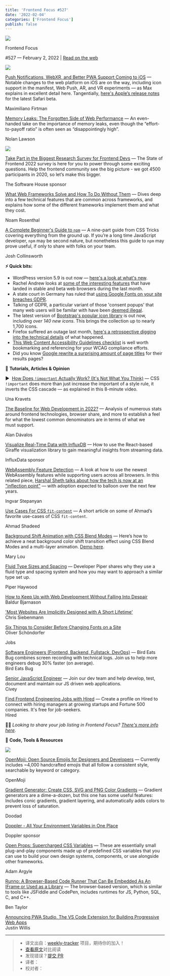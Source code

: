 ```yaml
---
title: 'Frontend Focus #527'
date: '2022-02-04'
categories: ['Frontend Focus']
publish: false
---
```

[![](https://res.cloudinary.com/cpress/image/upload/v1602675575/hhmdxfk96fnbq3effjk1.png)](https://frontendfoc.us/link/119217/web)

Frontend Focus

#​527 — February 2, 2022 | [Read on the web](https://frontendfoc.us/link/119218/web)

[![](https://res.cloudinary.com/cpress/image/upload/w_1280,e_sharpen:60/v1643811592/tvkm4honhlfdzog8dxwg.jpg)](https://frontendfoc.us/link/119219/web)

[Push Notifications, WebXR, and Better PWA Support Coming to iOS](https://frontendfoc.us/link/119219/web "firt.dev") — Notable changes to the web platform on iOS are on the way, including icon support in the manifest, Web Push, AR, and VR experiments — as Max explains in excellent detail here. Tangentially, [here's Apple’s release notes](https://frontendfoc.us/link/119220/web) for the latest Safari beta.

Maximiliano Firtman

[Memory Leaks: The Forgotten Side of Web Performance](https://frontendfoc.us/link/119224/web "nolanlawson.com") — An even-handed take on the importance of memory leaks, even though the “effort-to-payoff ratio” is often seen as “disappointingly high”.

Nolan Lawson

[![](https://copm.s3.amazonaws.com/79c594b3.jpg)](https://frontendfoc.us/link/119221/web)

[Take Part in the Biggest Research Survey for Frontend Devs](https://frontendfoc.us/link/119221/web "hubs.ly") — The State of Frontend 2022 survey is here for you to power through some exciting questions. Help the frontend community see the big picture - we got 4500 participants in 2020, so let’s make this bigger.

The Software House sponsor

[What Web Frameworks Solve and How To Do Without Them](https://frontendfoc.us/link/119223/web "www.smashingmagazine.com") — Dives deep into a few technical features that are common across frameworks, and explains how some of the different frameworks implement them and what they cost.

Noam Rosenthal

[A Complete Beginner's Guide to `npm`](https://frontendfoc.us/link/119222/web "css-tricks.com") — A nine-part guide from CSS Tricks covering everything from the ground up. If you’re a long time JavaScript developer, `npm` may be second nature, but nonetheless this guide to `npm` may prove useful, if only to share with folks on your team.

Josh Collinsworth

**⚡️ Quick bits:**

*   WordPress version 5.9 is out now — [here's a look at what's new](https://frontendfoc.us/link/119225/web).
*   Rachel Andrew looks at [some of the interesting features](https://frontendfoc.us/link/119226/web) that have landed in stable and beta web browsers during the last month.
*   A state court in Germany has ruled that [using Google Fonts on your site breaches GDPR](https://frontendfoc.us/link/119227/web).
*   Talking of GDPR, a particular variant of those 'consent popups' that many web users will be familar with have been [deemed illegal](https://frontendfoc.us/link/119228/web).
*   The latest version of [Bootstrap's popular icon library](https://frontendfoc.us/link/119229/web) is out now, including _over 140 new icons_. This brings the collection up to nearly 1,700 icons.
*   Firefox suffered an outage last month, [here's a retrospective digging into the technical details](https://frontendfoc.us/link/119230/web) of what happened.
*   [This Web Content Accessibility Guidelines checklist](https://frontendfoc.us/link/119231/web) is well worth bookmarking and referencing for your WCAG compliance efforts.
*   Did you know [Google rewrite a surprising amount of page titles](https://frontendfoc.us/link/119232/web) for their results pages?

📙 **Tutorials, Articles & Opinion**

▶  [How Does `!important` Actually Work? (It's Not What You Think)](https://frontendfoc.us/link/119233/web "www.youtube.com") — CSS `!important` does more than just increase the important of a style rule, it inverts the CSS cascade — as explained in this 8-minute video.

Una Kravets

[The Baseline for Web Development in 2022?](https://frontendfoc.us/link/119234/web "engineering.linecorp.com") — Analysis of numerous stats around frontend technologies, browser share, and more to establish a feel for what the lowest common denominators are in terms of what we must support.

Alan Dávalos

[Visualize Real-Time Data with InfluxDB](https://frontendfoc.us/link/119235/web "www.influxdata.com") — How to use the React-based Giraffe visualization library to gain meaningful insights from streaming data.

InfluxData sponsor

[WebAssembly Feature Detection](https://frontendfoc.us/link/119236/web "web.dev") — A look at how to use the newest WebAssembly features while supporting users across all browsers. In this related piece, [Harshal Sheth talks about how the tech is now at an "inflection point"](https://frontendfoc.us/link/119237/web) — with adoption expected to balloon over the next few years.

Ingvar Stepanyan

[Use Cases For CSS `fit-content`](https://frontendfoc.us/link/119238/web "ishadeed.com") — A short article on some of Ahmad’s favorite use-cases of CSS `fit-content`.

Ahmad Shadeed

[Background Shift Animation with CSS Blend Modes](https://frontendfoc.us/link/119239/web "tympanus.net") — Here’s how to achieve a neat background color shift transition effect using CSS Blend Modes and a multi-layer animation. [Demo here](https://frontendfoc.us/link/119240/web).

Mary Lou

[Fluid Type Sizes and Spacing](https://frontendfoc.us/link/119241/web "piperhaywood.com") — Developer Piper shares why they use a fluid type and spacing system and how you may want to approach a similar type set up.

Piper Haywood

[How to Keep Up with Web Development Without Falling Into Despair](https://frontendfoc.us/link/119242/web)  
Baldur Bjarnason

['Most Websites Are Implicitly Designed with A Short Lifetime'](https://frontendfoc.us/link/119243/web)  
Chris Siebenmann

[Six Things to Consider Before Changing Fonts on a Site](https://frontendfoc.us/link/119244/web)  
Oliver Schöndorfer

Jobs

[Software Engineers (Frontend, Backend, Fullstack, DevOps)](https://frontendfoc.us/link/119245/web) — Bird Eats Bug combines screen recording with technical logs. Join us to help more engineers debug 30% faster (on average).  
Bird Eats Bug

[Senior JavaScript Engineer](https://frontendfoc.us/link/119246/web) — Join our dev team and help develop, test, document and maintain our JS driven web applications.  
Civey

[Find Frontend Engineering Jobs with Hired](https://frontendfoc.us/link/119247/web) — Create a profile on Hired to connect with hiring managers at growing startups and Fortune 500 companies. It's free for job-seekers.  
Hired

🧑‍💻 _Looking to share your job listing in Frontend Focus? [There's more info here](https://frontendfoc.us/link/119248/web)_.

🔧 **Code, Tools & Resources**

[![](https://res.cloudinary.com/cpress/image/upload/w_1280,e_sharpen:60/v1643812162/c9qzattwnae3rwqeniuo.png)](https://frontendfoc.us/link/119249/web)

[OpenMoji: Open Source Emojis for Designers and Developers](https://frontendfoc.us/link/119249/web "openmoji.org") — Currently includes ~4,000 handcrafted emojis that all follow a consistent style, searchable by keyword or category.

OpenMoji

[Gradient Generator: Create CSS, SVG and PNG Color Gradients](https://frontendfoc.us/link/119250/web "doodad.dev") — Gradient generators are a dime-a-dozen, but this one has some useful features: Includes conic gradients, gradient layering, and automatically adds colors to prevent loss of saturation.

Doodad

[Doppler - All Your Environment Variables in One Place](https://frontendfoc.us/link/119251/web "www.doppler.com")

Doppler sponsor

[Open Props: Supercharged CSS Variables](https://frontendfoc.us/link/119252/web "open-props.style") — These are essentially small plug-and-play components made up of predefined CSS variables that you can use to build your own design systems, components, or use alongside other frameworks.

Adam Argyle

[Runno: A Browser-Based Code Runner That Can Be Embedded As An IFrame or Used as a Library](https://frontendfoc.us/link/119253/web "runno.dev") — The browser-based version, which is similar to tools like JSFiddle and CodePen, includes runtimes for JS, Python, SQL, C, and C++.

Ben Taylor

[Announcing PWA Studio, The VS Code Extension for Building Progressive Web Apps](https://frontendfoc.us/link/119254/web)  
Justin Willis

---
> * 译文出自：[weekly-tracker](https://github.com/FEDarling/weekly-tracker) 项目，期待你的加入！
> * [查看原文]()对比阅读
> * 发现错误？[提交 PR](https://github.com/FEDarling/weekly-tracker/blob/main/frontend_focus/527/README.md)
> * 译者：
> * 校对者：

